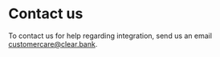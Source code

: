 # Contact us

To contact us for help regarding integration, send us an email customercare@clear.bank.
